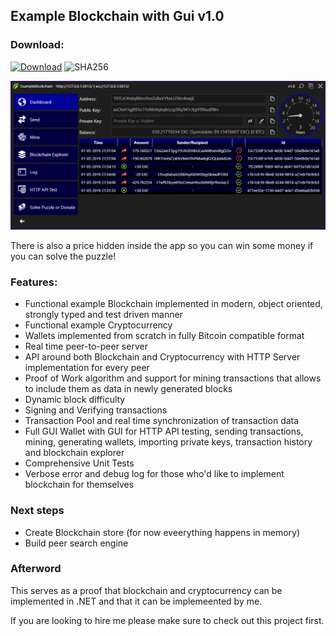 ## Example Blockchain with Gui v1.0

### Download:

[![Download](https://img.shields.io/badge/Download-BlockchainApp--v1.0.exe-blue.svg)](https://github.com/rvnlord/ExampleBlockchainWithGui/releases/download/v1.0/BlockchainApp-v1.0.exe)
![SHA256](https://img.shields.io/badge/SHA256-D2318AD8C12E950CD1D33C516719BD3A1EA2FBC07C0C1843BFEF3B40C3B59907-darkgreen.svg)

   ![Interface](/Images/2019-05-01_215835.png?raw=true)

There is also a price hidden inside the app so you can win some money if you can solve the puzzle!
   
### Features:

* Functional example Blockchain implemented in modern, object oriented, strongly typed and test driven manner
* Functional example Cryptocurrency
* Wallets implemented from scratch in fully Bitcoin compatible format
* Real time peer-to-peer server
* API around both Blockchain and Cryptocurrency with HTTP Server implementation for every peer
* Proof of Work algorithm and support for mining transactions that allows to include them as data in newly generated blocks
* Dynamic block difficulty
* Signing and Verifying transactions
* Transaction Pool and real time synchronization of transaction data
* Full GUI Wallet with GUI for HTTP API testing, sending transactions, mining, generating wallets, importing private keys, transaction history and blockchain explorer
* Comprehensive Unit Tests
* Verbose error and debug log for those who'd like to implement blockchain for themselves

### Next steps

* Create Blockchain store (for now eveerything happens in memory)
* Build peer search engine

### Afterword
This serves as a proof that blockchain and cryptocurrency can be implemented in .NET and that it can be implemeented by me.

If you are looking to hire me please make sure to check out this project first.









